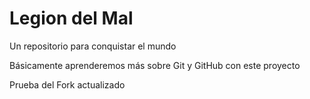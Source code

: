 # Legion del Mal
Un repositorio para conquistar el mundo

Básicamente aprenderemos más sobre Git y GitHub con este proyecto


Prueba del Fork actualizado 
